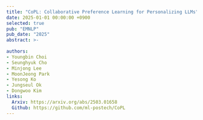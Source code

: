 ```yaml
---
title: "CoPL: Collaborative Preference Learning for Personalizing LLMs"
date: 2025-01-01 00:00:00 +0900
selected: true
pub: "EMNLP"
pub_date: "2025"
abstract: >-
  
authors:
- Youngbin Choi
- Seunghyuk Cho
- Minjong Lee
- MoonJeong Park
- Yesong Ko
- Jungseul Ok
- Dongwoo Kim
links:
  Arxiv: https://arxiv.org/abs/2503.01658
  Github: https://github.com/ml-postech/CoPL
---
```

